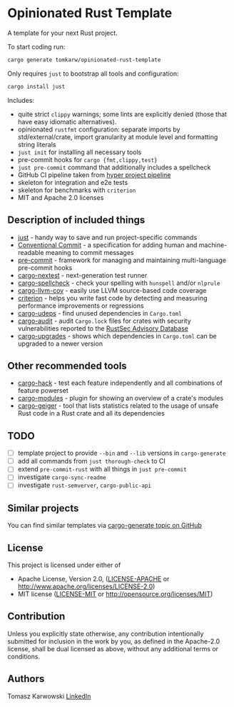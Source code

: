 # Opinionated Rust Template
A template for your next Rust project.

To start coding run:
```bash
cargo generate tomkarw/opinionated-rust-template
```

Only requires `just` to bootstrap all tools and configuration:
```bash
cargo install just
```

Includes:
- quite strict `clippy` warnings; some lints are explicitly denied (those that have easy idiomatic alternatives).
- opinionated `rustfmt` configuration: separate imports by std/external/crate,
    import granularity at module level and formatting string literals
- `just init` for installing all necessary tools
- pre-commit hooks for `cargo {fmt,clippy,test}`
- `just pre-commit` command that additionally includes a spellcheck
-  GitHub CI pipeline taken from [hyper project pipeline]
- skeleton for integration and e2e tests
- skeleton for benchmarks with `criterion`
- MIT and Apache 2.0 licenses

## Description of included things
- [just] - handy way to save and run project-specific commands
- [Conventional Commit] - a specification for adding human and machine-readable meaning to commit messages
- [pre-commit] - framework for managing and maintaining multi-language pre-commit hooks
- [cargo-nextest] - next-generation test runner
- [cargo-spellcheck] - check your spelling with `hunspell` and/or `nlprule`
- [cargo-llvm-cov] - easily use LLVM source-based code coverage
- [criterion] - helps you write fast code by detecting and measuring performance improvements or regressions
- [cargo-udeps] - find unused dependencies in `Cargo.toml`
- [cargo-audit] - audit `Cargo.lock` files for crates with security vulnerabilities reported to the [RustSec Advisory Database]
- [cargo-upgrades] - shows which dependencies in `Cargo.toml` can be upgraded to a newer version

## Other recommended tools
- [cargo-hack] - test each feature independently and all combinations of feature powerset
- [cargo-modules] - plugin for showing an overview of a crate's modules
- [cargo-geiger] - tool that lists statistics related to the usage of unsafe Rust code in a Rust crate and all its dependencies

## TODO
- [ ] template project to provide `--bin` and `--lib` versions in `cargo-generate`
- [ ] add all commands from `just thorough-check` to CI
- [ ] extend `pre-commit-rust` with all things in `just pre-commit`
- [ ] investigate `cargo-sync-readme`
- [ ] investigate `rust-semverver`, `cargo-public-api`

## Similar projects

You can find similar templates via [cargo-generate topic on GitHub]
## License

This project is licensed under either of

* Apache License, Version 2.0, ([LICENSE-APACHE] or http://www.apache.org/licenses/LICENSE-2.0)
* MIT license ([LICENSE-MIT] or http://opensource.org/licenses/MIT)

## Contribution

Unless you explicitly state otherwise, any contribution intentionally submitted for inclusion in the work by you, as
defined in the Apache-2.0 license, shall be dual licensed as above, without any additional terms or conditions.

## Authors

Tomasz Karwowski
[LinkedIn](https://www.linkedin.com/in/tomek-karwowski/)

[//]: # (general links)
[hyper project pipeline]: https://github.com/hyperium/hyper/blob/master/.github/workflows/CI.yml

[just]: https://github.com/casey/just#readme
[Conventional Commit]: https://www.conventionalcommits.org/en/v1.0.0/
[pre-commit]: https://pre-commit.com/
[cargo-nextest]: https://github.com/nextest-rs/nextest#readme
[cargo-spellcheck]: https://github.com/drahnr/cargo-spellcheck#readme
[cargo-llvm-cov]: https://github.com/taiki-e/cargo-llvm-cov
[criterion]: https://github.com/bheisler/criterion.rs#quickstart
[cargo-udeps]: https://github.com/est31/cargo-udeps
[cargo-audit]: https://github.com/rustsec/rustsec/tree/HEAD/cargo-audit#readme
[RustSec Advisory Database]: https://github.com/RustSec/advisory-db/
[cargo-upgrades]: https://gitlab.com/kornelski/cargo-upgrades/-/blob/main/README.md

[cargo-hack]: https://github.com/taiki-e/cargo-hack/#readme
[cargo-modules]: https://github.com/regexident/cargo-modules#readme
[cargo-geiger]: https://github.com/rust-secure-code/cargo-geiger/tree/HEAD/cargo-geiger#readme

[cargo-generate topic on GitHub]: https://github.com/topics/cargo-generate

[LICENSE-APACHE]: ./LICENSE-APACHE
[LICENSE-MIT]: ./LICENSE-MIT
